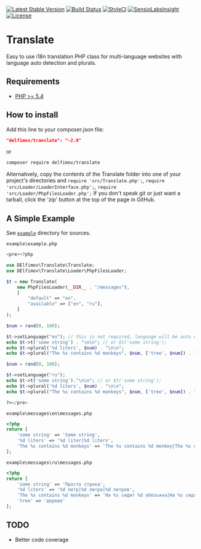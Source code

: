 [![Latest Stable Version](https://poser.pugx.org/delfimov/translate/v/stable)](https://packagist.org/packages/delfimov/translate)
[![Build Status](https://travis-ci.org/delfimov/Translate.svg?branch=master)](https://travis-ci.org/delfimov/Translate)
[![StyleCI](https://styleci.io/repos/3325239/shield?branch=master)](https://styleci.io/repos/3325239)
[![SensioLabsInsight](https://insight.sensiolabs.com/projects/26b7cfce-3636-4385-be29-54f51b6dfe42/mini.png)](https://insight.sensiolabs.com/projects/26b7cfce-3636-4385-be29-54f51b6dfe42)
[![License](https://img.shields.io/badge/license-MIT-blue.svg)](https://github.com/delfimov/GDImage/blob/master/LICENSE)


# Translate

Easy to use i18n translation PHP class for multi-language websites 
with language auto detection and plurals.

## Requirements

 * [PHP >= 5.4](http://www.php.net/)

## How to install

Add this line to your composer.json file:

```json
"delfimov/translate": "~2.0"
```

or

```sh
composer require delfimov/translate
```

Alternatively, copy the contents of the Translate folder into one of 
your project's directories and `require 'src/Translate.php';`, 
`require 'src/Loader/LoaderInterface.php';`, `require 'src/Loader/PhpFilesLoader.php';`
If you don't speak git or just want a tarball, click the 'zip' button 
at the top of the page in GitHub.

## A Simple Example

See [`example`](example) directory for sources.

`example\example.php`
```php
<pre><?php

use DElfimov\Translate\Translate;
use DElfimov\Translate\Loader\PhpFilesLoader;

$t = new Translate(
    new PhpFilesLoader(__DIR__ . "/messages"),
    [
        "default" => "en",
        "available" => ["en", "ru"],
    ]
);

$num = rand(0, 100);

$t->setLanguage("en"); // this is not required, language will be auto detected with Accept-Language HTTP header
echo $t->t('some string') . "\n\n"; // or $t('some string');
echo $t->plural('%d liters', $num) . "\n\n";
echo $t->plural("The %s contains %d monkeys", $num, ['tree', $num]) . "\n\n";

$num = rand(0, 100);

$t->setLanguage("ru");
echo $t->t('some string')."\n\n"; // or $t('some string');
echo $t->plural('%d liters', $num) . "\n\n";
echo $t->plural("The %s contains %d monkeys", $num, ['tree', $num]) . "\n\n";

?></pre>
```

`example\messages\en\messages.php`
```php
<?php
return [
    'some string' => 'Some string',
    '%d liters' => '%d liter|%d liters',
    'The %s contains %d monkeys' => 'The %s contains %d monkey|The %s contains %d monkeys',
];
```

`example\messages\ru\messages.php`
```php
<?php
return [
    'some string' => 'Просто строка',
    '%d liters' => '%d литр|%d литра|%d литров',
    'The %s contains %d monkeys' => 'На %s сидит %d обезьяна|На %s сидят %d обезьяны|На %s сидят %d обезьян',
    'tree' => 'дереве'
];
```

## TODO

 * Better code coverage
